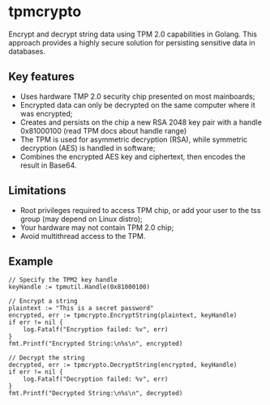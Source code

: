 # tpmcrypto

Encrypt and decrypt string data using TPM 2.0 capabilities in Golang. This approach provides a highly secure solution for persisting sensitive data in databases.

## Key features  

+ Uses hardware TMP 2.0 security chip presented on most mainboards;
+ Encrypted data can only be decrypted on the same computer where it was encrypted;
+ Creates and persists on the chip a new RSA 2048 key pair with a handle 0x81000100 (read TPM docs about handle range)
+ The TPM is used for asymmetric decryption (RSA), while symmetric decryption (AES) is handled in software;
+ Combines the encrypted AES key and ciphertext, then encodes the result in Base64.

## Limitations

+ Root privileges required to access TPM chip, or add your user to the tss group (may depend on Linux distro);
+ Your hardware may not contain TPM 2.0 chip;
+ Avoid multithread access to the TPM.

## Example

```
// Specify the TPM2 key handle
keyHandle := tpmutil.Handle(0x81000100)

// Encrypt a string
plaintext := "This is a secret password"
encrypted, err := tpmcrypto.EncryptString(plaintext, keyHandle)
if err != nil {
    log.Fatalf("Encryption failed: %v", err)
}
fmt.Printf("Encrypted String:\n%s\n", encrypted)

// Decrypt the string
decrypted, err := tpmcrypto.DecryptString(encrypted, keyHandle)
if err != nil {
    log.Fatalf("Decryption failed: %v", err)
}
fmt.Printf("Decrypted String:\n%s\n", decrypted)
```
         
     
